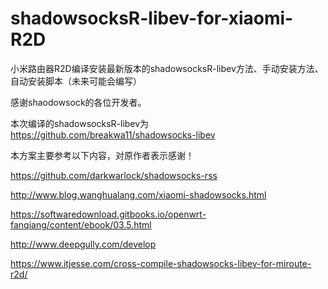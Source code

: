 # shadowsocksR-libev-for-xiaomi-R2D

小米路由器R2D编译安装最新版本的shadowsocksR-libev方法、手动安装方法、自动安装脚本（未来可能会编写）

感谢shaodowsock的各位开发者。

本次编译的shadowsocksR-libev为
https://github.com/breakwa11/shadowsocks-libev

本方案主要参考以下内容，对原作者表示感谢！

https://github.com/darkwarlock/shadowsocks-rss

http://www.blog.wanghualang.com/xiaomi-shadowsocks.html

https://softwaredownload.gitbooks.io/openwrt-fanqiang/content/ebook/03.5.html

http://www.deepgully.com/develop

https://www.itjesse.com/cross-compile-shadowsocks-libev-for-miroute-r2d/
